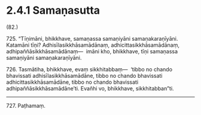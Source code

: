 # 2.4.1 Samaṇasutta

(82.)

725\. “Tīṇimāni, bhikkhave, samaṇassa samaṇiyāni samaṇakaraṇīyāni. Katamāni tīṇi? Adhisīlasikkhāsamādānaṃ, adhicittasikkhāsamādānaṃ, adhipaññāsikkhāsamādānaṃ—  imāni kho, bhikkhave, tīṇi samaṇassa samaṇiyāni samaṇakaraṇīyāni.

726\. Tasmātiha, bhikkhave, evaṃ sikkhitabbaṃ—  ‘tibbo no chando bhavissati adhisīlasikkhāsamādāne, tibbo no chando bhavissati adhicittasikkhāsamādāne, tibbo no chando bhavissati adhipaññāsikkhāsamādāne’ti. Evañhi vo, bhikkhave, sikkhitabban”ti.

---

727\. Paṭhamaṃ.

